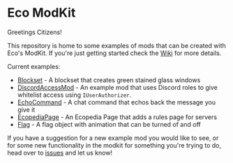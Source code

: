 # Eco ModKit

Greetings Citizens!

This repository is home to some examples of mods that can be created with Eco's ModKit. If you're just getting started check the [Wiki](https://wiki.play.eco/en/Mod_Development) for more details.

Current examples:
* [Blockset](Examples/Blockset) - A blockset that creates green stained glass windows
* [DiscordAccessMod](Examples/DiscordAccessMod) - An example mod that uses Discord roles to give whitelist access using ``IUserAuthorizer``.
* [EchoCommand](Examples/EchoCommand) - A chat command that echos back the message you give it
* [EcopediaPage](Examples/EcopediaPage) - An Ecopedia Page that adds a rules page for servers
* [Flag](Examples/Flag) - A flag object with animation that can be turned of and off

If you have a suggestion for a new example mod you would like to see, or for some new functionality in the modkit for something you're trying to do, head over to [issues](https://github.com/StrangeLoopGames/EcoModKit/issues) and let us know!
